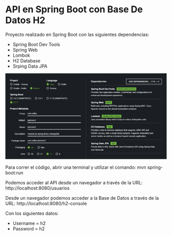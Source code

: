 # API en Spring Boot con Base De Datos H2 

Proyecto realizado en Spring Boot con las siguientes dependencias:

* Spring Boot Dev Tools
* Spring Web
* Lombok
* H2 Database
* Srping Data JPA


![](src/main/resources/img/springInitializr.png)

Para correr el código, abrir una terminal y utilizar el comando: mvn spring-boot:run

Podemos acceder al API desde un navegador a través de la URL: http://localhost:8080/usuarios

Desde un navegador podemos acceder a la Base de Datos a través de la URL:  http://localhost:8080/h2-console 

Con los siguientes datos: 
* Username = h2 
* Password = h2

